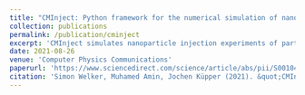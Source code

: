 ```yaml
---
title: "CMInject: Python framework for the numerical simulation of nanoparticle injection pipelines"
collection: publications
permalink: /publication/cminject
excerpt: 'CMInject simulates nanoparticle injection experiments of particles with diameters in the micrometer to nanometer-regime, e.g., for single-particle-imaging experiments.'
date: 2021-08-26
venue: 'Computer Physics Communications'
paperurl: 'https://www.sciencedirect.com/science/article/abs/pii/S0010465521002502'
citation: 'Simon Welker, Muhamed Amin, Jochen Küpper (2021). &quot;CMInject: Python framework for the numerical simulation of nanoparticle injection pipelines.&quot; <i>Computer Physics Communications</i>.'
---
```

